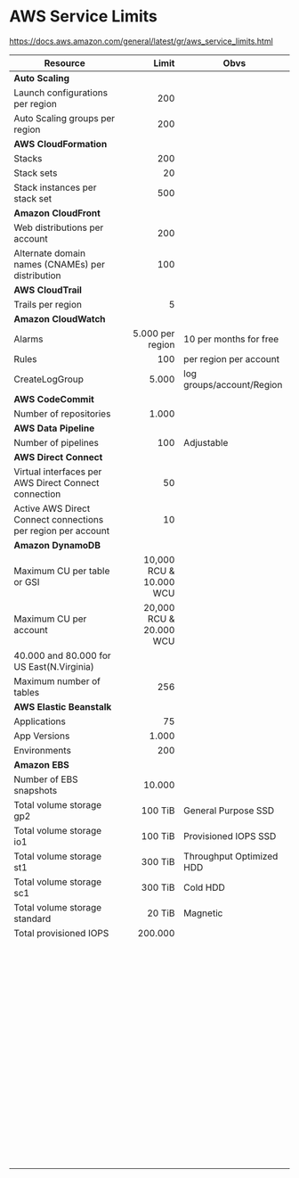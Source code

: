 # AWS Service Limits  
https://docs.aws.amazon.com/general/latest/gr/aws_service_limits.html  


| Resource  | Limit | Obvs |
| --- |  ---: | --- |
| **Auto Scaling** |||
| Launch configurations per region | 200 ||
| Auto Scaling groups per region | 200 ||
| **AWS CloudFormation** |  ||
| Stacks | 200 ||
| Stack sets | 20 ||
| Stack instances per stack set | 500 ||
| **Amazon CloudFront** |  ||
| Web distributions per account | 200 ||
| Alternate domain names (CNAMEs) per distribution | 100 ||
| **AWS CloudTrail** |  ||
| Trails per region | 5 ||
| **Amazon CloudWatch** |  |
| Alarms | 5.000 per region | 10 per months for free |
| Rules | 100 |per region per account|
| CreateLogGroup | 5.000 |log groups/account/Region|
| **AWS CodeCommit** |  ||
|Number of repositories|1.000||
| **AWS Data Pipeline** |  ||
| Number of pipelines | 100 |Adjustable|
| **AWS Direct Connect** |  ||
| Virtual interfaces per AWS Direct Connect connection | 50 ||
| Active AWS Direct Connect connections per region per account |10||
| **Amazon DynamoDB** |  ||
| Maximum CU per table or GSI |10,000 RCU & 10.000 WCU||
| Maximum CU per account |20,000 RCU & 20.000 WCU||
| 40.000 and 80.000 for US East(N.Virginia)|  ||
| Maximum number of tables |256||
| **AWS Elastic Beanstalk** |  ||
| Applications |75||
| App Versions |1.000||
| Environments |200||
| **Amazon EBS** |  ||
| Number of EBS snapshots |10.000||
| Total volume storage gp2 |100 TiB|General Purpose SSD|
| Total volume storage io1 |100 TiB|Provisioned IOPS SSD|
| Total volume storage st1 |300 TiB|Throughput Optimized HDD|
| Total volume storage sc1 |300 TiB|Cold HDD|
| Total volume storage standard|20 TiB|Magnetic|
| Total provisioned IOPS |200.000||
|  |  ||
|  |  ||
|  |  ||
|  |  ||
|  |  ||
|  |  ||
|  |  ||
|  |  ||
|  |  ||
|  |  ||
|  |  ||
|  |  ||
|  |  ||
|  |  ||
|  |  ||
|  |  ||
|  |  ||
|  |  ||
|  |  ||
|  |  ||
|  |  ||
|  |  ||
|  |  ||
|  |  ||
|  |  ||
|  |  ||
|  |  ||
|  |  ||
|  |  ||
|  |  ||
|  |  ||
|  |  ||
|  |  ||
|  |  ||
|  |  ||
|  |  ||
|  |  ||
|  |  ||
|  |  ||
|  |  ||
|  |  ||
|  |  ||
|  |  ||
|  |  ||
|  |  ||
|  |  ||
|  |  ||
|  |  ||
|  |  ||
|  |  ||
|  |  ||
|  |  ||
|  |  ||
|  |  ||
|  |  ||
|  |  ||
|  |  ||
|  |  ||
|  |  ||
|  |  ||
|  |  ||
|  |  ||
|  |  ||
|  |  ||
|  |  ||
|  |  ||
|  |  ||
|  |  ||

